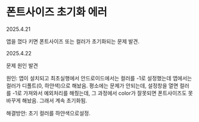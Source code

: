 # 폰트사이즈 초기화 에러

2025.4.21

앱을 껐다 키면 폰트사이즈 또는 컬러가 초기화되는 문제 발견.



2025.4.22

문제 원인 발견

원인:  앱이 설치되고 최초실행에서 안드로이드에서는 컬러를 -1로 설정했는데 앱에서는 컬러가 디폴트(0, 하얀색)으로 해놨음. 평소에는 문제가 안되는데, 설정창을 열면 컬러를 -1로 가져와서 예외처리를 해줬는데, 그 과정에서 color가 잘못되면 폰트사이즈도 못바꾸게 해놨음. 그래서 계속 초기화됨.

해결방안: 초기 컬러를 하얀색으로설정.
